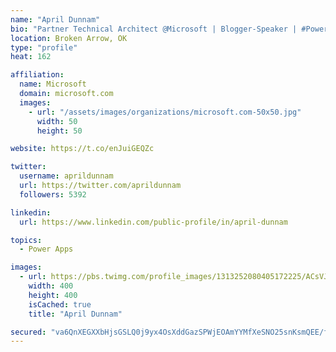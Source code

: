```yaml
---
name: "April Dunnam"
bio: "Partner Technical Architect @Microsoft | Blogger-Speaker | #PowerApps, #PowerAutomate, #Office365, #SharePoint | #WIT | #Karaoke Queen"
location: Broken Arrow, OK
type: "profile"
heat: 162

affiliation:
  name: Microsoft
  domain: microsoft.com
  images:
    - url: "/assets/images/organizations/microsoft.com-50x50.jpg"
      width: 50
      height: 50

website: https://t.co/enJuiGEQZc

twitter:
  username: aprildunnam
  url: https://twitter.com/aprildunnam
  followers: 5392

linkedin:
  url: https://www.linkedin.com/public-profile/in/april-dunnam

topics:
  - Power Apps

images:
  - url: https://pbs.twimg.com/profile_images/1313252080405172225/ACsVJFqU_400x400.jpg
    width: 400
    height: 400
    isCached: true
    title: "April Dunnam"

secured: "va6QnXEGXXbHjsGSLQ0j9yx4OsXddGazSPWjEOAmYYMfXeSNO25snKsmQEE/fs1I/AM+25oReEW08KxVTlihR91Z6BoQoS4BQ//DBJyMlOVsoh95H5gm6XO4n4jm5dEQANqB9E9nU+3qh7P7+FBUD79MKKf4dC/+5gCZ+1AsZwN3PZWv3Dak3MHXMUrQlUiUJELQR1Ztq8FEoMdVulYJodwX8+YJbZ3fIpaq4Zaq4Em8Oj5bTLdzb4ADwxSyRaDDSSWBTF1KkhxOQbkNBUhbhQD+dKqxfiKs87awXxKMqZplPwEk6Q71/dvINWQbrKHI8zORHKiLkPT9tOC98QbNXK8Te4YMfidJCtoLgAdTBVTV9BRsOVQuyOBhVOd+CKJVOrvlYcTUWrFMQ6Lfq/MSUbcyQd5Dk9ZZs0Gig+CzyPg=;isQUN/bvOzokaCPNztDvAg=="
---
```


